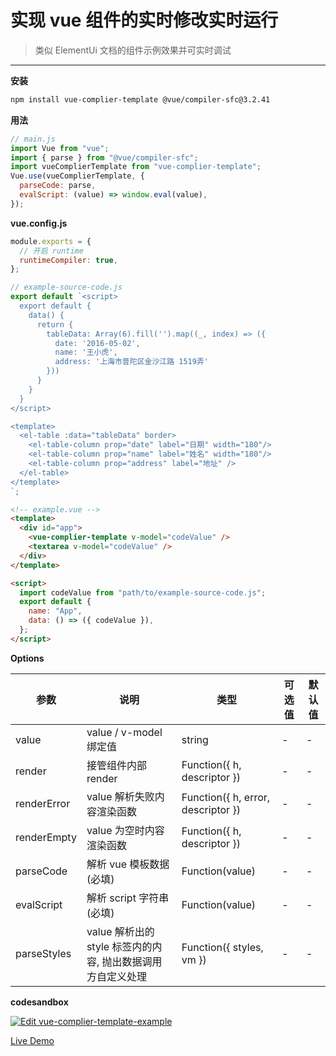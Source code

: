 # 实现 vue 组件的实时修改实时运行

> 类似 ElementUi 文档的组件示例效果并可实时调试

---

**安装**

```bash
npm install vue-complier-template @vue/compiler-sfc@3.2.41
```

**用法**

```js
// main.js
import Vue from "vue";
import { parse } from "@vue/compiler-sfc";
import vueComplierTemplate from "vue-complier-template";
Vue.use(vueComplierTemplate, {
  parseCode: parse,
  evalScript: (value) => window.eval(value),
});
```

**vue.config.js**

```js
module.exports = {
  // 开启 runtime
  runtimeCompiler: true,
};
```

```js
// example-source-code.js
export default `<script>
  export default {
    data() {
      return {
        tableData: Array(6).fill('').map((_, index) => ({
          date: '2016-05-02',
          name: '王小虎',
          address: '上海市普陀区金沙江路 1519弄'
        }))
      }
    }
  }
</script>

<template>
  <el-table :data="tableData" border>
    <el-table-column prop="date" label="日期" width="180"/>
    <el-table-column prop="name" label="姓名" width="180"/>
    <el-table-column prop="address" label="地址" />
  </el-table>
</template>
`;
```

```html
<!-- example.vue -->
<template>
  <div id="app">
    <vue-complier-template v-model="codeValue" />
    <textarea v-model="codeValue" />
  </div>
</template>

<script>
  import codeValue from "path/to/example-source-code.js";
  export default {
    name: "App",
    data: () => ({ codeValue }),
  };
</script>
```

**Options**

| 参数        | 说明                                                        | 类型                               | 可选值 | 默认值 |
| ----------- | ----------------------------------------------------------- | ---------------------------------- | ------ | ------ |
| value       | value / v-model 绑定值                                      | string                             | -      | -      |
| render      | 接管组件内部 render                                         | Function({ h, descriptor })        | -      | -      |
| renderError | value 解析失败内容渲染函数                                  | Function({ h, error, descriptor }) | -      | -      |
| renderEmpty | value 为空时内容渲染函数                                    | Function({ h, descriptor })        | -      | -      |
| parseCode   | 解析 vue 模板数据(必填)                                     | Function(value)                    | -      | -      |
| evalScript  | 解析 script 字符串(必填)                                    | Function(value)                    | -      | -      |
| parseStyles | value 解析出的 style 标签内的内容, 抛出数据调用方自定义处理 | Function({ styles, vm })           | -      | -      |

**codesandbox**

[![Edit vue-complier-template-example](https://codesandbox.io/static/img/play-codesandbox.svg)](https://codesandbox.io/s/vue-complier-template-example-4qjo20?fontsize=14&hidenavigation=1&theme=dark)


[Live Demo](https://ckrw.gitee.io/vue-compiler-template-example/)
